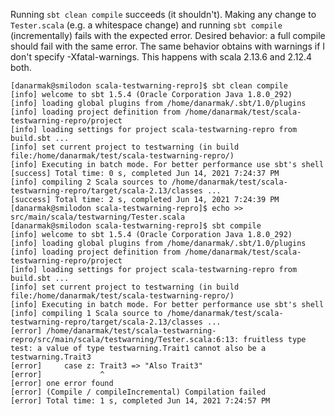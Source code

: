 Running `sbt clean compile` succeeds (it shouldn't). Making any change to `Tester.scala` (e.g. a whitespace change) and running `sbt compile` (incrementally) fails with the expected error. 
Desired behavior: a full compile should fail with the same error.
The same behavior obtains with warnings if I don't specify -Xfatal-warnings.
This happens with scala 2.13.6 and 2.12.4 both.

```
[danarmak@smilodon scala-testwarning-repro]$ sbt clean compile
[info] welcome to sbt 1.5.4 (Oracle Corporation Java 1.8.0_292)
[info] loading global plugins from /home/danarmak/.sbt/1.0/plugins
[info] loading project definition from /home/danarmak/test/scala-testwarning-repro/project
[info] loading settings for project scala-testwarning-repro from build.sbt ...
[info] set current project to testwarning (in build file:/home/danarmak/test/scala-testwarning-repro/)
[info] Executing in batch mode. For better performance use sbt's shell
[success] Total time: 0 s, completed Jun 14, 2021 7:24:37 PM
[info] compiling 2 Scala sources to /home/danarmak/test/scala-testwarning-repro/target/scala-2.13/classes ...
[success] Total time: 2 s, completed Jun 14, 2021 7:24:39 PM
[danarmak@smilodon scala-testwarning-repro]$ echo >> src/main/scala/testwarning/Tester.scala 
[danarmak@smilodon scala-testwarning-repro]$ sbt compile
[info] welcome to sbt 1.5.4 (Oracle Corporation Java 1.8.0_292)
[info] loading global plugins from /home/danarmak/.sbt/1.0/plugins
[info] loading project definition from /home/danarmak/test/scala-testwarning-repro/project
[info] loading settings for project scala-testwarning-repro from build.sbt ...
[info] set current project to testwarning (in build file:/home/danarmak/test/scala-testwarning-repro/)
[info] Executing in batch mode. For better performance use sbt's shell
[info] compiling 1 Scala source to /home/danarmak/test/scala-testwarning-repro/target/scala-2.13/classes ...
[error] /home/danarmak/test/scala-testwarning-repro/src/main/scala/testwarning/Tester.scala:6:13: fruitless type test: a value of type testwarning.Trait1 cannot also be a testwarning.Trait3
[error]     case z: Trait3 => "Also Trait3"
[error]             ^
[error] one error found
[error] (Compile / compileIncremental) Compilation failed
[error] Total time: 1 s, completed Jun 14, 2021 7:24:57 PM
```

